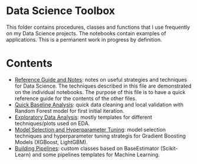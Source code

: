 # Data Science Toolbox


This folder contains procedures, classes and functions that I use frequently on my Data Science projects. The notebooks contain examples of applications. This is a permanent work in progress by definition.



# Contents


- [Reference Guide and Notes](https://github.com/diegodebrito/data-science-toolbox/blob/master/notes-reference.ipynb): notes on useful strategies and techniques for Data Science. The techniques described in this file are demonstrated on the individual notebooks. The purpose of this file is to have a quick reference guide for the contents of the other files.
- [Quick Baseline Analysis](https://github.com/diegodebrito/data-science-toolbox/blob/master/quick-baseline-workflow.ipynb): quick data cleaning and local validation with Random Forest model for first initial iteration.
- [Exploratory Data Analysis](https://github.com/diegodebrito/data-science-toolbox/blob/master/eda.ipynb): mostly templates for different techniques/plots used on EDA. 
- [Model Selection and Hyperparameter Tuning](https://github.com/diegodebrito/data-science-toolbox/blob/master/model-selection-tuning.ipynb): model selection techniques and hyperparameter tuning strategis for Gradient Boosting Models (XGBoost, LightGBM).
- [Building Pipelines](https://github.com/diegodebrito/data-science-toolbox/blob/master/pipelines.ipynb): custom classes based on BaseEstimator (Scikit-Learn) and some pipelines templates for Machine Learning.
